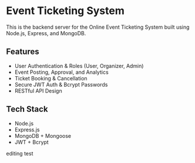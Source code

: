 # Event Ticketing System

This is the backend server for the Online Event Ticketing System built using Node.js, Express, and MongoDB.

## Features

- User Authentication & Roles (User, Organizer, Admin)
- Event Posting, Approval, and Analytics
- Ticket Booking & Cancellation
- Secure JWT Auth & Bcrypt Passwords
- RESTful API Design

## Tech Stack

- Node.js
- Express.js
- MongoDB + Mongoose
- JWT + Bcrypt

editing test